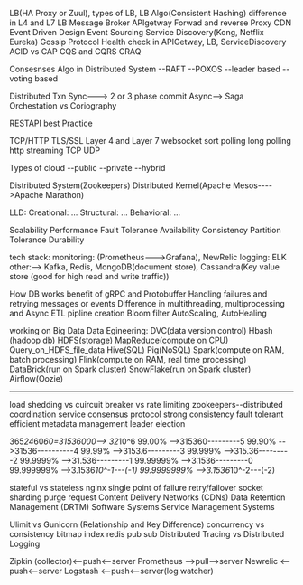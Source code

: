
LB(HA Proxy or Zuul), types of LB, LB Algo(Consistent Hashing)
difference in L4 and L7 LB
Message Broker
APIgetway
Forwad and reverse Proxy
CDN
Event Driven Design
Event Sourcing
Service Discovery(Kong, Netflix Eureka)
Gossip Protocol
Health check in APIGetway, LB, ServiceDiscovery
ACID vs CAP
CQS and CQRS
CRAQ

Consesnses Algo in Distributed System
        --RAFT
        --POXOS
        --leader based
        --voting based

Distributed Txn
    Sync---> 2 or 3 phase commit
    Async--> Saga Orchestation vs Coriography

RESTAPI best Practice

TCP/HTTP
TLS/SSL
Layer 4 and Layer 7
websocket
sort polling
long polling
http streaming
TCP
UDP

Types of cloud
    --public
    --private
    --hybrid

Distributed System(Zookeepers)
Distributed Kernel(Apache Mesos---->Apache Marathon)

LLD:
    Creational:
        ...
    Structural:
        ...
    Behavioral:
        ...

Scalability
Performance
Fault Tolerance
Availability
Consistency
Partition Tolerance
Durability


tech stack:
monitoring: (Prometheus--->Grafana), NewRelic
logging: ELK
other:--> Kafka, Redis, MongoDB(document store), Cassandra(Key value store (good for high read and write traffic))

How DB works
benefit of gRPC and Protobuffer
Handling failures and retrying messages or events
Difference in multithreading, multiprocessing and Async
ETL pipline creation
Bloom filter
AutoScaling, AutoHealing



working on Big Data
Data Egineering:
    DVC(data version control)
    Hbash (hadoop db)
    HDFS(storage)
    MapReduce(compute on CPU)
    Query_on_HDFS_file_data
        Hive(SQL)
        Pig(NoSQL)
    Spark(compute on RAM,  batch processing)
    Flink(compute on RAM, real time processing)
    DataBrick(run on Spark cluster)
    SnowFlake(run on Spark cluster)
    Airflow(Oozie)


 --------------------------------------------------------------------
 load shedding vs cuircuit breaker vs rate limiting
 zookeepers--distributed coordination service
    consensus protocol
    strong consistency
    fault tolerant
    efficient metadata management
    leader election



365*24*60*60=31536000--> 32*10^6
99.00%       -->315360---------5
99.90%       -->31536----------4
99.99%       -->3153.6---------3
99.999%      -->315.36---------2
99.9999%     -->31.536---------1
99.99999%    -->3.1536---------0
99.999999%   -->3.1536*10^-1---(-1)
99.9999999%  -->3.1536*10^-2---(-2)

stateful vs stateless
nginx
single point of failure
retry/failover
socket sharding
purge request
    Content Delivery Networks (CDNs)
    Data Retention Management (DRTM)
    Software Systems
    Service Management Systems


Ulimit vs Gunicorn (Relationship and Key Difference)
concurrency vs consistency
bitmap index
redis pub sub
Distributed Tracing vs Distributed Logging

Zipkin    (collector)<--push<--server
Prometheus           -->pull-->server
Newrelic             <--push<--server
Logstash             <--push<--server(log watcher)